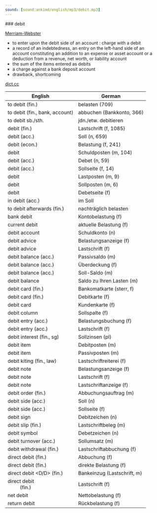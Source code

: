 ```yaml
---
sound: [sound:ankimd/english/mp3/debit.mp3]
---
```


\### debit

[Merriam-Webster](https://www.merriam-webster.com/dictionary/debit)

- to enter upon the debit side of an account : charge with a debit
- a record of an indebtedness, an entry on the left-hand side of an account constituting an addition to an expense or asset account or a deduction from a revenue, net worth, or liability account
- the sum of the items entered as debits
- a charge against a bank deposit account
- drawback, shortcoming

[dict.cc](https://www.dict.cc/debit)

| English        | German       |
| -------------- | ------------ |
| to debit (fin.) | belasten (709) |
| to debit (fin., bank, account) | abbuchen (Bankkonto, 366) |
| to debit sb./sth. | jdn./etw. debitieren |
| debit (fin.) | Lastschrift (f, 1085) |
| debit (acc.) | Soll (n, 659) |
| debit (econ.) | Belastung (f, 241) |
| debit | Schuldposten (m, 104) |
| debit (acc.) | Debet (n, 59) |
| debit (acc.) | Sollseite (f, 14) |
| debit | Lastposten (m, 9) |
| debit | Sollposten (m, 6) |
| debit | Debetseite (f) |
| in debit (acc.) | im Soll |
| to debit afterwards (fin.) | nachträglich belasten |
| bank debit | Kontobelastung (f) |
| current debit | aktuelle Belastung (f) |
| debit account | Schuldkonto (n) |
| debit advice | Belastungsanzeige (f) |
| debit advice | Lastschrift (f) |
| debit balance (acc.) | Passivsaldo (m) |
| debit balance (acc.) | Überdeckung (f) |
| debit balance (acc.) | Soll-Saldo (m) |
| debit balance | Saldo zu Ihren Lasten (m) |
| debit card (fin.) | Bankomatkarte (sterr, f) |
| debit card (fin.) | Debitkarte (f) |
| debit card | Kundenkarte (f) |
| debit column | Sollspalte (f) |
| debit entry (acc.) | Belastungsbuchung (f) |
| debit entry (acc.) | Lastschrift (f) |
| debit interest (fin., sg) | Sollzinsen (pl) |
| debit item | Debitposten (m) |
| debit item | Passivposten (m) |
| debit kiting (fin., law) | Lastschriftreiterei (f) |
| debit note | Belastungsanzeige (f) |
| debit note | Lastschrift (f) |
| debit note | Lastschriftanzeige (f) |
| debit order (fin.) | Abbuchungsauftrag (m) |
| debit side (acc.) | Soll (n) |
| debit side (acc.) | Sollseite (f) |
| debit sign | Debitzeichen (n) |
| debit slip (fin.) | Lastschriftbeleg (m) |
| debit symbol | Debetzeichen (n) |
| debit turnover (acc.) | Sollumsatz (m) |
| debit withdrawal (fin.) | Lastschriftabbuchung (f) |
| direct debit (fin.) | Abbuchung (f) |
| direct debit (fin.) | direkte Belastung (f) |
| direct debit <D/D> (fin.) | Bankeinzug (Lastschrift, m) |
| direct debit <DD> (fin.) | Lastschrift <LS> (f) |
| net debit | Nettobelastung (f) |
| return debit | Rückbelastung (f) |
